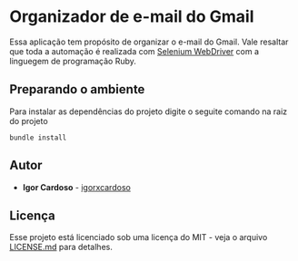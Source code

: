 # Organizador de e-mail do Gmail

Essa aplicação tem propósito de organizar o e-mail do Gmail. Vale resaltar que toda a automação é realizada com [Selenium WebDriver](https://www.selenium.dev/) com a linguegem de programação Ruby.

## Preparando o ambiente
Para instalar as dependências do projeto digite o seguite comando na raiz do projeto
```
bundle install
```

## Autor

* **Igor Cardoso** - [igorxcardoso](https://github.com/igorxcardoso)

## Licença

Esse projeto está licenciado sob uma licença do MIT - veja o arquivo [LICENSE.md](LICENSE.md) para detalhes.

